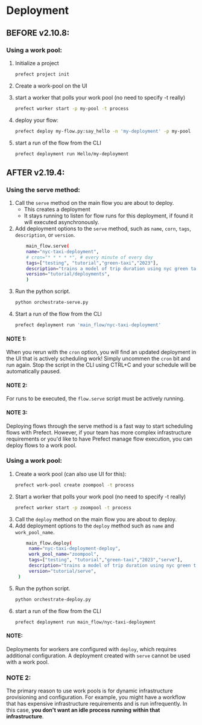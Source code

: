 # Deployment

## BEFORE v2.10.8:

### Using a work pool:
1. Initialize a project
    ```bash
    prefect project init
    ```

2. Create a work-pool on the UI
   
3. start a worker that polls your work pool (no need to specify -t really)
    ```bash
    prefect worker start -p my-pool -t process
    ```
4. deploy your flow:
    ```bash
    prefect deploy my-flow.py:say_hello -n 'my-deployment' -p my-pool
    ```
5. start a run of the flow from the CLI
   ```bash
   prefect deployment run Hello/my-deployment
   ```

## AFTER v2.19.4:
### Using the serve method:
1. Call the `serve` method on the main flow you are about to deploy.
   - This creates a deployment
   - It stays running to listen for flow runs for this deployment, if found it will executed asynchronously.
2. Add deployment options to the `serve` method, such as `name`, `corn`, `tags`, `description`, or `version`.
    ```bash
        main_flow.serve(
        name="nyc-taxi-deployment",
        # cron="* * * * *", # every minute of every day
        tags=["testing", "tutorial","green-taxi","2023"],
        description="trains a model of trip duration using nyc green taxi 2023 data",
        version="tutorial/deployments",
        )
    ```
3. Run the python script.
   ```bash
   python orchestrate-serve.py
   ```
4. Start a run of the flow from the CLI
   ```bash
   prefect deployment run 'main_flow/nyc-taxi-deployment'
   ```

#### NOTE 1:
When you rerun with the `cron` option, you will find an updated deployment in the UI that is actively scheduling work! 
Simply uncommen the `cron` bit and run again.
Stop the script in the CLI using CTRL+C and your schedule will be automatically paused.

#### NOTE 2: 
For runs to be executed, the `flow.serve` script must be actively running.

#### NOTE 3: 
Deploying flows through the serve method is a fast way to start scheduling flows with Prefect. However, if your team has more complex infrastructure requirements or you'd like to have Prefect manage flow execution, you can deploy flows to a work pool.

### Using a work pool:

1. Create a work pool (can also use UI for this):
   ```bash
   prefect work-pool create zoompool -t process
   ```
2. Start a worker that polls your work pool (no need to specify -t really)
   ```bash
   prefect worker start -p zoompool -t process
   ```
3. Call the `deploy` method on the main flow you are about to deploy.
4. Add deployment options to the `deploy` method such as `name` and `work_pool_name`.
   ```bash
       main_flow.deploy(
        name="nyc-taxi-deployment-deploy",
        work_pool_name="zoompool",
        tags=["testing", "tutorial","green-taxi","2023","serve"],
        description="trains a model of trip duration using nyc green taxi 2023",
        version="tutorial/serve",
    )
    ```
5. Run the python script.
   ```bash
   python orchestrate-deploy.py
   ```
6. start a run of the flow from the CLI
   ```bash
   prefect deployment run main_flow/nyc-taxi-deployment
   ```

#### NOTE:
Deployments for workers are configured with `deploy`, which requires additional configuration. A deployment created with `serve` cannot be used with a work pool.

### NOTE 2:
The primary reason to use work pools is for dynamic infrastructure provisioning and configuration. For example, you might have a workflow that has expensive infrastructure requirements and is run infrequently. In this case, **you don't want an idle process running within that infrastructure**.
   
